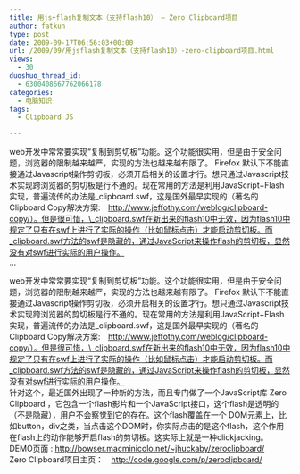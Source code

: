 ```yaml
---
title: 用js+flash复制文本（支持flash10） – Zero Clipboard项目
author: fatkun
type: post
date: 2009-09-17T06:56:03+00:00
url: /2009/09/用jsflash复制文本（支持flash10）-zero-clipboard项目.html
views:
  - 30
duoshuo_thread_id:
  - 6300408667762066178
categories:
  - 电脑知识
tags:
  - Clipboard JS

---
```

web开发中常常要实现“复制到剪切板”功能。这个功能很实用，但是由于安全问题，浏览器的限制越来越严，实现的方法也越来越有限了。 Firefox 默认下不能直接通过Javascript操作剪切板，必须开启相关的设置才行。想只通过Javascript技术实现跨浏览器的剪切板是行不通的。现在常用的方法是利用JavaScript+Flash实现，普遍流传的办法是\_clipboard.swf，这是国外最早实现的（著名的Clipboard Copy解决方案:　http://www.jeffothy.com/weblog/clipboard-copy/）。但是很可惜，\_clipboard.swf在新出来的flash10中无效，因为flash10中规定了只有在swf上进行了实际的操作（比如鼠标点击）才能启动剪切板。而_clipboard.swf方法的swf是隐藏的，通过JavaScript来操作flash的剪切板，显然没有对swf进行实际的用户操作。  
&#8230;
<!--more-->

  
web开发中常常要实现“复制到剪切板”功能。这个功能很实用，但是由于安全问题，浏览器的限制越来越严，实现的方法也越来越有限了。 Firefox 默认下不能直接通过Javascript操作剪切板，必须开启相关的设置才行。想只通过Javascript技术实现跨浏览器的剪切板是行不通的。现在常用的方法是利用JavaScript+Flash实现，普遍流传的办法是\_clipboard.swf，这是国外最早实现的（著名的Clipboard Copy解决方案:　http://www.jeffothy.com/weblog/clipboard-copy/）。但是很可惜，\_clipboard.swf在新出来的flash10中无效，因为flash10中规定了只有在swf上进行了实际的操作（比如鼠标点击）才能启动剪切板。而_clipboard.swf方法的swf是隐藏的，通过JavaScript来操作flash的剪切板，显然没有对swf进行实际的用户操作。  
针对这个，最近国外出现了一种新的方法，而且专门做了一个JavaScript库 Zero Clipboard ，它包含一个flash影片和一个JavaScript接口，这个flash是透明的（不是隐藏），用户不会察觉到它的存在。这个flash覆盖在一个 DOM元素上，比如button，div之类，当点击这个DOM时，你实际点击的是这个flash，这个作用在flash上的动作能够开启flash的剪切板。这实际上就是一种clickjacking。  
DEMO页面 : http://bowser.macminicolo.net/~jhuckaby/zeroclipboard/  
Zero Clipboard项目主页：　http://code.google.com/p/zeroclipboard/
